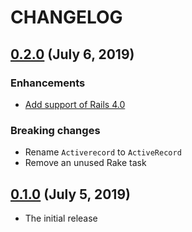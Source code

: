 # CHANGELOG

## [0.2.0](https://github.com/yasaichi/activerecord-ignored_columns/releases/tag/v0.2.0) (July 6, 2019)

### Enhancements

- [Add support of Rails 4.0](https://github.com/yasaichi/activerecord-ignored_columns/pull/2)

### Breaking changes

- Rename `Activerecord` to `ActiveRecord`
- Remove an unused Rake task

## [0.1.0](https://github.com/yasaichi/activerecord-ignored_columns/releases/tag/v0.1.0) (July 5, 2019)

- The initial release
